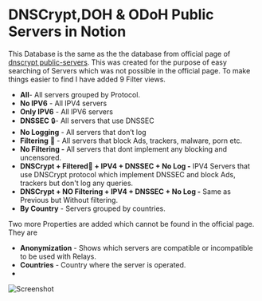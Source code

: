 # DNSCrypt,DOH & ODoH Public Servers in Notion
This Database is the same as the the database from official page of [dnscrypt public-servers](https://dnscrypt.info/public-servers/).  This was created for the purpose of easy searching of Servers which was not possible in the official page.
To make things easier to find I have added 9 Filter views.

- **All**- All servers grouped by Protocol.
- **No IPV6** - All IPV4 servers
- **Only IPV6** - All IPV6 servers
- **DNSSEC** 🔒-  All servers that use DNSSEC
- **No Logging** - All servers that don’t log
- **Filtering** 🚫 - All servers that block Ads, trackers, malware, porn etc.
- **No Filtering -** All servers that dont implement any blocking and uncensored.
- **DNSCrypt + Filtered🚫 + IPV4 + DNSSEC + No Log -** IPV4 Servers that use DNSCrypt protocol  which implement DNSSEC and block Ads, trackers but don't log any queries.
- **DNSCrypt + NO Filtering + IPV4 + DNSSEC + No Log -** Same as Previous but Without filtering.
- **By Country** - Servers grouped by countries. 

Two more Properties are added which cannot be found in the official page. They are

- **Anonymization** - Shows which servers are compatible or incompatible to be used with Relays.
- **Countries** - Country where the server is operated.
- 
![Screenshot](https://user-images.githubusercontent.com/58687234/191438574-f0e0ef52-ff0a-4b4d-adce-c093bbe00e35.png)

